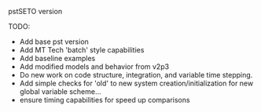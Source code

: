 pstSETO version

TODO:  
- Add base pst version
- Add MT Tech 'batch' style capabilities
- Add baseline examples
- Add modified models and behavior from v2p3
- Do new work on code structure, integration, and variable time stepping.
- Add simple checks for 'old' to new system creation/initialization for new global variable scheme...
- ensure timing capabilities for speed up comparisons  